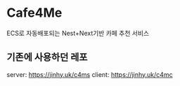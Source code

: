 # Cafe4Me
ECS로 자동배포되는 Nest+Next기반 카페 추천 서비스

## 기존에 사용하던 레포
server: https://jinhy.uk/c4ms
client: https://jinhy.uk/c4mc
